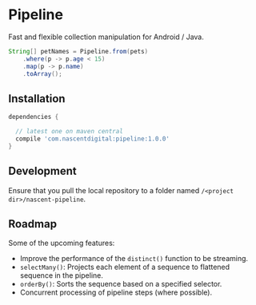 # Pipeline
Fast and flexible collection manipulation for Android / Java.

```java
String[] petNames = Pipeline.from(pets)
    .where(p -> p.age < 15)
    .map(p -> p.name)
    .toArray();
```

## Installation
```groovy
dependencies {

  // latest one on maven central
  compile 'com.nascentdigital:pipeline:1.0.0'
}
```


## Development
Ensure that you pull the local repository to a folder named `/<project dir>/nascent-pipeline`.






## Roadmap
Some of the upcoming features:
- Improve the performance of the `distinct()` function to be streaming.
- `selectMany()`: Projects each element of a sequence to flattened sequence in the pipeline. 
- `orderBy()`: Sorts the sequence based on a specified selector.
- Concurrent processing of pipeline steps (where possible).